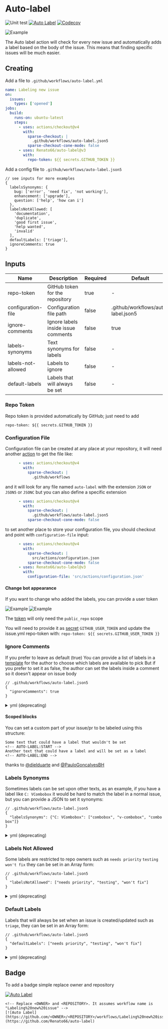 # Auto-label

![Unit test](https://github.com/Renato66/auto-label/workflows/Unit%20test/badge.svg)
[![Auto Label](https://github.com/Renato66/auto-label/workflows/Labeling%20new%20issue/badge.svg)](https://github.com/Renato66/auto-label)
[![Codecov](https://codecov.io/gh/Renato66/auto-label/branch/main/graph/badge.svg)](https://codecov.io/gh/Renato66/auto-label)

<picture>
  <source media="(prefers-color-scheme: dark)" srcset="https://github.com/Renato66/auto-label/assets/9284273/2913d95b-0c38-4183-9663-fb5c659fe851">
  <img alt="Example" src="https://github.com/Renato66/auto-label/assets/9284273/b913689a-e1dd-4d04-85be-0d542199b7db">
</picture>

The Auto label action will check for every new issue and automatically adds a label based on the body of the issue. This means that finding specific issues will be much easier.

## Creating

Add a file to `.github/workflows/auto-label.yml`

```yml
name: Labeling new issue
on:
  issues:
    types: ['opened']
jobs:
  build:
    runs-on: ubuntu-latest
    steps:
      - uses: actions/checkout@v4
        with:
          sparse-checkout: |
            .github/workflows/auto-label.json5
          sparse-checkout-cone-mode: false
      - uses: Renato66/auto-label@v3
        with:
          repo-token: ${{ secrets.GITHUB_TOKEN }}
```

Add a config file to `.github/workflows/auto-label.json5`

```json5
// see inputs for more examples
{
  labelsSynonyms: {
    bug: ['error', 'need fix', 'not working'],
    enhancement: ['upgrade'],
    question: ['help', 'how can i']
  },
  labelsNotAllowed: [
    'documentation',
    'duplicate',
    'good first issue',
    'help wanted',
    'invalid'
  ],
  defaultLabels: ['triage'],
  ignoreComments: true
}
```

## Inputs

| Name               | Description                         | Required | Default                            |          Examples          |
| ------------------ | ----------------------------------- | -------- | ---------------------------------- | :------------------------: |
| repo-token         | GitHub token for the repository     | true     | -                                  | [...](#repo-token)         |
| configuration-file | Configuration file path             | false    | .github/workflows/auto-label.json5 | [...](#configuration-file) |
| ignore-comments    | Ignore labels inside issue comments | false    | true                               | [...](#ignore-comments)    |
| labels-synonyms    | Text synonyms for labels            | false    | -                                  | [...](#labels-synonyms)    |
| labels-not-allowed | Labels to ignore                    | false    | -                                  | [...](#labels-not-allowed) |
| default-labels     | Labels that will always be set      | false    | -                                  | [...](#default-labels)     |

### Repo Token

Repo token is provided automatically by GitHub; just need to add

```
repo-token: ${{ secrets.GITHUB_TOKEN }}
```

### Configuration File

Configuration file can be created at any place at your repository, it will need another [action](https://github.com/actions/checkout?tab=readme-ov-file#fetch-only-a-single-file) to get the file like:

```yml
      - uses: actions/checkout@v4
        with:
          sparse-checkout: |
            .github/workflows
```

and it will look for any file named `auto-label` with the extension `JSON` or `JSON5` or `JSONC` but you can also define a specific extension

```yml
      - uses: actions/checkout@v4
        with:
          sparse-checkout: |
            .github/workflows/auto-label.json5
          sparse-checkout-cone-mode: false
```

to set another place to store your configuration file, you should checkout and point with `configuration-file` input:

```yml
      - uses: actions/checkout@v4
        with:
          sparse-checkout: |
            src/actions/configuration.json
          sparse-checkout-cone-mode: false
      - uses: Renato66/auto-label@v3
        with:
          configuration-file: 'src/actions/configuration.json'
```

#### Change bot appearance

If you want to change who added the labels, you can provide a user token

<picture>
  <source media="(prefers-color-scheme: dark)" srcset="https://github.com/Renato66/auto-label/assets/9284273/775b53f3-356d-4b7c-8c71-ed007beb6bf1">
  <img alt="Example" src="https://github.com/Renato66/auto-label/assets/9284273/ab29c070-e511-4a25-ac34-784842b93d77">
</picture>

<picture>
  <source media="(prefers-color-scheme: dark)" srcset="https://github.com/Renato66/auto-label/assets/9284273/edc852c3-4962-475b-8da7-ac61bd340a2b">
  <img alt="Example" src="https://github.com/Renato66/auto-label/assets/9284273/aedcdd0b-c538-437f-96cc-c4331a7c328c">
</picture>

The [token](https://help.github.com/en/github/authenticating-to-github/creating-a-personal-access-token-for-the-command-line) will only need the `public_repo` scope

You will need to provide it as [secret](https://help.github.com/en/actions/configuring-and-managing-workflows/creating-and-storing-encrypted-secrets) `GITHUB_USER_TOKEN`
and update the issue.yml repo-token with:
`repo-token: ${{ secrets.GITHUB_USER_TOKEN }}`

### Ignore Comments

If you prefer to leave as default (true) You can provide a list of labels in a [template](https://help.github.com/en/github/building-a-strong-community/configuring-issue-templates-for-your-repository#configuring-the-template-chooser) for the author to choose which labels are available to pick
But if you prefer to set it as false, the author can set the labels inside a comment so it doesn't appear on issue body

```json5
// .github/workflows/auto-label.json5
{
  "ignoreComments": true
}
```

<details>
  <summary>yml (deprecating)</summary>

  ```yml
  ignore-comments: true
  ```
</details>


#### Scoped blocks

You can set a custom part of your issue/pr to be labeled using this structure:

```
Some text that could have a label that wouldn't be set
<!-- AUTO-LABEL:START -->
Another text that could have a label and will be set as a label
<!-- AUTO-LABEL:END -->
```

thanks to [@dielduarte](https://github.com/dielduarte) and [@PauloGoncalvesBH](https://github.com/PauloGoncalvesBH)

### Labels Synonyms

Sometimes labels can be set upon other texts, as an example, if you have a label like `C: VCombobox` it would be hard to match the label in a normal issue, but you can provide a JSON to set it synonyms:

```json5
// .github/workflows/auto-label.json5
{
  "labelsSynonyms": {"C: VCombobox": ["combobox", "v-combobox", "combo box"]}
}
```

<details>
  <summary>yml (deprecating)</summary>

  ```yml
  labels-synonyms: '{"C: VCombobox":["combobox","v-combobox","combo box"]}'
  ```
</details>

### Labels Not Allowed

Some labels are restricted to repo owners such as `needs priority` `testing` `won't fix` they can be set in an Array form:

```json5
// .github/workflows/auto-label.json5
{
  "labelsNotAllowed": ["needs priority", "testing", "won't fix"]
}
```

<details>
  <summary>yml (deprecating)</summary>

  ```yml
  labels-not-allowed: '["needs priority","testing","won't fix"]'
  ```
</details>

### Default Labels

Labels that will always be set when an issue is created/updated such as `triage`, they can be set in an Array form:

```json5
// .github/workflows/auto-label.json5
{
  "defaultLabels": ["needs priority", "testing", "won't fix"]
}
```

<details>
  <summary>yml (deprecating)</summary>

  ```yml
  default-labels: '["triage"]'
  ```
</details>

## Badge

To add a badge simple replace owner and repository

<!-- Replace <OWNER> and <REPOSITORY>. It assumes workflow name is "Labeling%20new%20issue" -->

[![Auto Label](https://github.com/Renato66/auto-label/workflows/Labeling%20new%20issue/badge.svg)](https://github.com/Renato66/auto-label)

```
<!-- Replace <OWNER> and <REPOSITORY>. It assumes workflow name is "Labeling%20new%20issue" -->
[![Auto Label](https://github.com/<OWNER>/<REPOSITORY>/workflows/Labeling%20new%20issue/badge.svg)](https://github.com/Renato66/auto-label)
```

